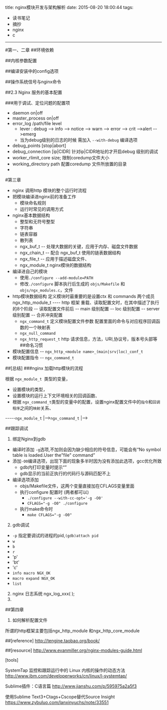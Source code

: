 title: nginx模块开发与架构解析
date: 2015-08-20 18:00:44
tags:
- 读书笔记
- 摘抄
- nginx
- c
---
#第一、二章
##环境依赖

##内核参数配置

##编译安装中的config选项

##操作系统信号与nginx命令

##2.3 Nginx 服务的基本配置

###用于调试、定位问题的配置项
  
- daemon on|off
- master_process on|off
- error_log /path/file level
  + lever : debug --> info --> notice --> warn --> error --> crit -->alert -->emerg
  + 当为debug级别的日志的时候 需加入 `--with-debug` 编译选项
- debug_points [stop|abort]
- debug_connection [ip|CIDR] 针对ip|CIDR地址的才开启debug 级别的调试
- worker_rlimit_core size; 限制coredump文件大小
- working_directory path   配置coredump 文件所放置的目录
- 



#第三章 
-  nginx 调用http 模块的整个运行时流程
-  把模块编译进nginx前的准备工作    
    + 模块命名规则
    + 运行时常见的调用方式
- nginx基本数据结构
    + 整型和无符号整型
    + 字符串
    + 链表容器
    + 散列表
    + ngx_buf_t -- 处理大数据的关键，应用于内存、磁盘文件数据
    + ngx_chain_t -- 配合 ngx_buf_t 使用的链表数据结构
    + ngx_file_t -- 应用于描述磁盘文件、
    + ngx_module_t nginx模块的数据结构
- 编译进自己的模块
    + 使用`./configure --add-module=PATH` 
    + 修改`./configure` 脚本执行后生成的 `objs/Makefile` 和 `objs/ngx_modules.c`，文件
- http模块数据结构
 定义模块时最重要的是设置ctx 和 commands 两个成员
 ngx_http_module_t  ---- http 框架 重载、读取配置文时，在其中描述了执行的8个阶段
  -- 读取配置文件前后
  -- main 级别配置
  -- loc 级别配置
  -- server 级别配置
  -- 合并冲突配置
  + `ngx_command_t` 定义模块配置文件参数 配置里面的命令与对应程序回调函数的一个映射表
  + `ngx_null_command`
  + `ngx_http_request_t` http 请求信息，方法，URI,协议号，版本号头部等
##命名习惯
- 模块配置信息 -- `ngx_http_<module name>_(main|srv|loc)_conf_t`
- 模块配置指令 -- `ngx_command_t `


##[总结]
###nginx 加载http模块的流程

根据 `ngx_module_t `类型的变量，

- 设置模块的类型，
- 设置模块的运行上下文环境相关的回调函数、
- 根据 `ngx_command_t`类型的变量中的配置，设置nginx配置文件中的`指令`和`回调程序`之间的`映射`关系、

-----`ngx_module_t`
     |-->`ngx_command_t`
     |-->


##跟踪调试
1. 绑定Nginx到gdb
  - 编译时添加 `-g`选项,不加则会因为缺少相应的符号信息，可能会有“No symbol table is loaded.User the"file" command”
  - 添加`-O0`编译选项，出现下面的现象多半时因为没有添加此选项，gcc优化所致
    + gdb内打印变量时提示“<value optimized out>”
    + gdb显示的当前正执行的代码行与源码匹配不上
  - 编译选项添加
    + objs/Makefile文件，这两个变量直接加在CFLAGS变量里面
    + 执行configure 配置时 (两者都可以)
      * `./configure --with-cc-opt='-g -O0'`
      * `CFLAGS="-g -O0" ./configure`
    + 执行make命令时
      * `make CFLAGS="-g -O0"`
2. gdb调试
  - `-p` 指定要调试的进程的pid,`(gdb)attach pid`
  - `w`
  - `b`
  - `r`
  - 'p'
  - 'bt'
  - 'c'
  - `info macro NGX_OK`
  - `macro expand NGX_OK`
  - `list`
2. nginx 日志系统 ngx_log_xxx( );
3.  


##第四章

1. 如何解析配置文件


所谓的http框架主要包括ngx_http_module 和ngx_http_core_module




##[reference]
http://tengine.taobao.org/book/

##[resource]
http://www.evanmiller.org/nginx-modules-guide.html

[tools]

SystemTap 监控和跟踪运行中的 Linux 内核的操作的动态方法
http://www.ibm.com/developerworks/cn/linux/l-systemtap/

Sublime插件：C语言篇
http://www.jianshu.com/p/595975a2a5f3

使用Sublime Text3+Ctags+Cscope替代Source Insight
https://www.zybuluo.com/lanxinyuchs/note/33551